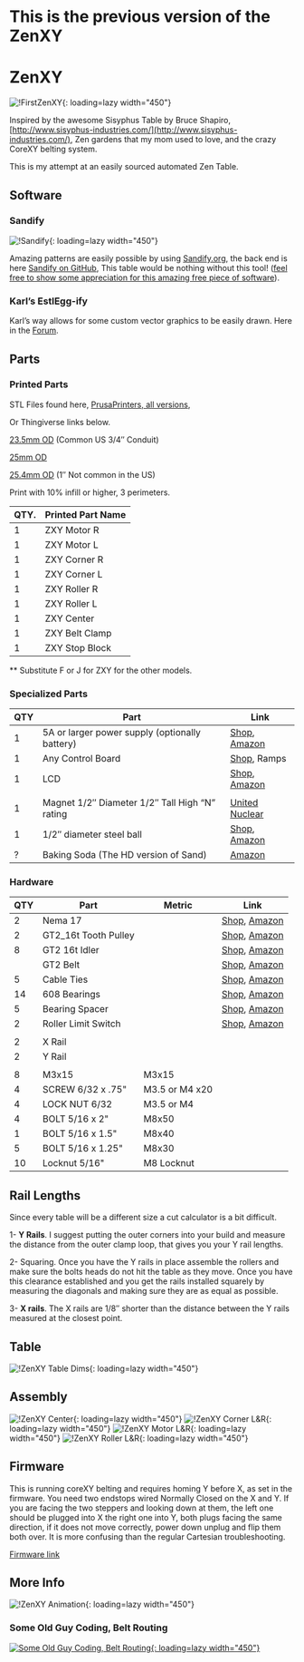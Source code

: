 # This is the previous version of the ZenXY

# ZenXY

![!FirstZenXY](https://www.v1engineering.com/wp-content/uploads/2017/07/IMG_20170717_103443.jpg){: loading=lazy width="450"}

Inspired by the awesome Sisyphus Table by Bruce Shapiro, [http://www.sisyphus-industries.com/](http://www.sisyphus-industries.com/), Zen gardens that my mom used to love, and the crazy CoreXY belting system.

This is my attempt at an easily sourced automated Zen Table.

## Software

### Sandify
![!Sandify](https://www.v1engineering.com/wp-content/uploads/2019/01/screenshot-2019-01-02-1546472560.png){: loading=lazy width="450"}

Amazing patterns are easily possible by using [Sandify.org](https://sandify.org/), the back end is here [Sandify on GitHub](https://github.com/jeffeb3/sandify),
This table would be nothing without this tool! ([feel free to show some appreciation for this amazing free piece of
software](https://liberapay.com/jeffeb3/)).

### Karl’s EstlEgg-ify
Karl’s way allows for some custom vector graphics to be easily drawn. Here in the [Forum](https://www.v1engineering.com/forum/topic/artistic-designs-with-inkscape-eggbot-tools-and-estlcam/).


## Parts

### Printed Parts

STL Files found here,
[PrusaPrinters, all versions](https://www.prusaprinters.org/social/47417-ryan/prints),

Or Thingiverse links below.

[23.5mm OD](https://www.thingiverse.com/thing:2477901) (Common US 3/4″ Conduit) 

[25mm OD](https://www.thingiverse.com/thing:2867147)

[25.4mm OD](https://www.thingiverse.com/thing:2867134) (1″ Not common in the US) 

Print with 10% infill or higher, 3 perimeters.

| QTY.              | Printed Part Name |
|-------------------|-------------------|
| 1                 | ZXY Motor R       |
| 1                 | ZXY Motor L       |
| 1                 | ZXY Corner R      |
| 1                 | ZXY Corner L      |
| 1                 | ZXY Roller R      |
| 1                 | ZXY Roller L      |
| 1                 | ZXY Center        |
| 1                 | ZXY Belt Clamp    |
| 1                 | ZXY Stop Block    |

** Substitute F or J for ZXY for the other models.

### Specialized Parts
| QTY | Part                                            | Link                 |
|-----|-------------------------------------------------|----------------------|
| 1   |  5A or larger power supply (optionally battery) | [Shop](https://shop.v1engineering.com/products/12v-6a-power-supply), [Amazon](https://amzn.to/2vs4d4I)         |
| 1   | Any Control Board                               | [Shop](https://shop.v1engineering.com/products/mini-rambo-1-3), Ramps        |
| 1   | LCD                                             | [Shop](https://shop.v1engineering.com/products/full-graphic-smart-controller-big), [Amazon](https://amzn.to/2vnHWGT)         |
|     |                                                 |                      |
| 1   | Magnet 1/2″ Diameter 1/2″ Tall High “N” rating  | [United Nuclear](https://unitednuclear.com/index.php?main_page=product_info&cPath=70_71&products_id=982) |
| 1   | 1/2″ diameter steel ball                        | [Shop](https://shop.v1engineering.com/products/1-2d-steel-ball), [Amazon](https://amzn.to/2hPecOB)         |
| ?   | Baking Soda (The HD version of Sand)            | [Amazon](https://amzn.to/2vWrmiO)               |

### Hardware
| QTY |         Part         |     Metric     |      Link     |
|-----|----------------------|----------------|---------------|
| 2   | Nema 17              |                |  [Shop](https://shop.v1engineering.com/products/nema-17-76oz-in-steppers), [Amazon](https://amzn.to/2vnPQQA) |
| 2   | GT2_16t Tooth Pulley |                |  [Shop](https://shop.v1engineering.com/products/pulley-16-tooth-gt2), [Amazon](https://amzn.to/2vrC4e7) |
| 8   | GT2 16t Idler        |                |  [Shop](https://shop.v1engineering.com/products/16t-idler), [Amazon](https://amzn.to/2wyMlFv) |
|     | GT2 Belt             |                |  [Shop](https://shop.v1engineering.com/products/gt2-belt), [Amazon](https://amzn.to/2wNzsHf) |
| 5   | Cable Ties           |                |  [Shop](https://shop.v1engineering.com/products/25x-5-cable-ties), [Amazon](https://amzn.to/2vs8w06) |
| 14  | 608 Bearings         |                |  [Shop](https://shop.v1engineering.com/products/bearings-608-2rs), [Amazon](https://amzn.to/2vs0DrH) |
| 5   | Bearing Spacer       |                |  [Shop](https://shop.v1engineering.com/products/axle-spacers), [Amazon](https://amzn.to/2vs0owN) |
| 2   | Roller Limit Switch  |                |  [Shop](https://shop.v1engineering.com/products/roller-limit-switch), [Amazon](https://amzn.to/2vrQ2Ni) |
|     |                      |                |               |
| 2   | X Rail               |                |               |
| 2   | Y Rail               |                |               |
|     |                      |                |               |
| 8   | M3x15                | M3x15          |               |
| 4   | SCREW 6/32 x .75"    | M3.5 or M4 x20 |               |
| 4   | LOCK NUT 6/32        | M3.5 or M4     |               |
| 4   | BOLT 5/16 x 2"       | M8x50          |               |
| 1   | BOLT 5/16 x 1.5"     | M8x40          |               |
| 5   | BOLT 5/16 x 1.25"    | M8x30          |               |
| 10  | Locknut 5/16"        | M8 Locknut     |               |


## Rail Lengths

Since every table will be a different size a cut calculator is a bit difficult.

1- **Y Rails**. I suggest putting the outer corners into your build and measure the distance from the outer clamp loop, that gives you your Y rail lengths.

2- Squaring. Once you have the Y rails in place assemble the rollers and make sure the bolts heads do not hit the table as they move. Once you have this clearance established and you get the rails installed squarely by measuring the diagonals and making sure they are as equal as possible.

3- **X rails**. The X rails are 1/8″ shorter than the distance between the Y rails measured at the closest point.


## Table
![!ZenXY Table Dims](https://www.v1engineering.com/wp-content/uploads/2017/08/dims-corner-1.png){: loading=lazy width="450"}

## Assembly
![!ZenXY Center](https://www.v1engineering.com/wp-content/uploads/2017/08/Center-zxy.png){: loading=lazy width="450"}
![!ZenXY Corner L&R](https://www.v1engineering.com/wp-content/uploads/2017/08/Corners-ZXY.png){: loading=lazy width="450"}
![!ZenXY Motor L&R](https://www.v1engineering.com/wp-content/uploads/2017/08/Motor.png){: loading=lazy width="450"}
![!ZenXY Roller L&R](https://www.v1engineering.com/wp-content/uploads/2017/08/XYZ-ROller.png){: loading=lazy width="450"}

## Firmware

This is running coreXY belting and requires homing Y before X, as set in the firmware. You need two endstops wired Normally Closed on the X and Y. If you are facing the two steppers and looking down at them, the left one should be plugged into X the right one into Y, both plugs facing the same direction, if it does not move correctly, power down unplug and flip them both over. It is more confusing than the regular Cartesian troubleshooting.

[Firmware link](https://github.com/Allted/Marlin/tree/CHOOSE_VERSION)

## More Info

![!ZenXY Animation](https://www.v1engineering.com/wp-content/uploads/2017/10/ZenXY_712SpiralAnimate.gif){: loading=lazy width="450"}

### Some Old Guy Coding, Belt Routing

[![Some Old Guy Coding, Belt Routing](https://www.v1engineering.com/wp-content/uploads/2018/04/SOGC-routing-1080x665.jpg){: loading=lazy width="450"}](https://youtu.be/L_GTP3r846g)
